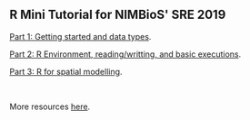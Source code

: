 ## R Mini Tutorial for NIMBioS' SRE 2019

[Part 1: Getting started and data types](https://luiscartor.github.io/RMT_part1).

[Part 2: R Environment, reading/writting, and basic executions](https://luiscartor.github.io/RMT_part2).

[Part 3: R for spatial modelling](https://luiscartor.github.io/RMT_part3).

<br>

More resources [here](https://luiscartor.github.io/Rresources). 
